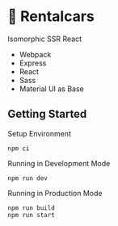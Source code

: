 # 🚗 Rentalcars

Isomorphic SSR React

- Webpack
- Express
- React
- Sass
- Material UI as Base

## Getting Started

Setup Environment

```
npm ci
```

Running in Development Mode

```
npm run dev
```

Running in Production Mode

```
npm run build
npm run start
```
